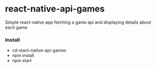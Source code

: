 # react-native-api-games

Simple react-native app fetching a game api and displaying details about each game

### Install
* cd react-native-api-games
* npm install
* npm start